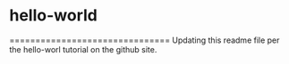 # hello-world
===============================
Updating this readme file per the hello-worl tutorial on the github site. 

